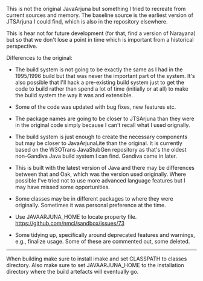 This is not the original JavaArjuna but something I tried to recreate
from current sources and memory. The baseline source is the earliest
version of JTSArjuna I could find, which is also in the repository elsewhere.

This is hear not for future development (for that, find a version of Narayana) but
so that we don't lose a point in time which is important from a historical perspective.

Differences to the original:

- The build system is not going to be exactly the same as I had in the
1995/1996 build but that was never the important part of the system. It's also
possible that I'll hack a pre-existing build system just to get the code to
build rather than spend a lot of time (initially or at all) to make the build
system the way it was and extensible.

- Some of the code was updated with bug fixes, new features etc.

- The package names are going to be closer to JTSArjuna than they were
  in the original code simply because I can't recall what I used orignally.

- The build system is just enough to create the necessary components but may be closer
to JavaArjunaLite than the original. It is currently based on the W3OTrans JavaStubGen
repository as that's the oldest non-Gandiva Java build system I can find. Gandiva came in later.

- This is built with the latest version of Java and there may be differences between that and Oak, which was the version used originally. Where possible I've tried not to use more advanced language features but I may have missed some opportunities.

- Some classes may be in different packages to where they were originally. Sometimes it was personal preference at the time.

- Use JAVAARJUNA_HOME to locate property file. https://github.com/nmcl/sandbox/issues/73

- Some tidying up, specifically around deprecated features and warnings, e.g., finalize usage. Some of these are commented out, some deleted.

----

When building make sure to install imake and set CLASSPATH to classes directory. Also make sure to set JAVAARJUNA_HOME to the installation directory where the build artefacts will eventually go.
